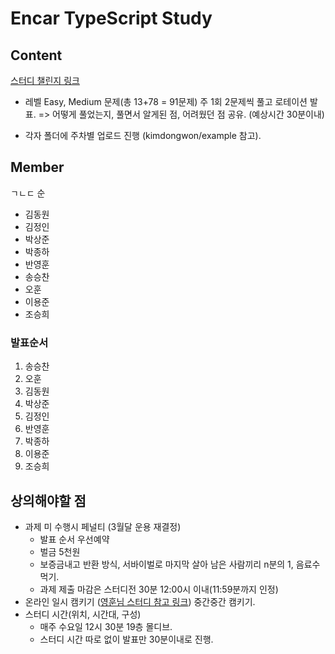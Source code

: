 # Encar TypeScript Study

## Content

[스터디 챌린지 링크](https://github.com/type-challenges/type-challenges)

- 레벨 Easy, Medium 문제(총 13+78 = 91문제) 주 1회 2문제씩 풀고 로테이션 발표. => 어떻게 풀었는지, 풀면서 알게된 점, 어려웠던 점 공유. (예상시간 30분이내)

- 각자 폴더에 주차별 업로드 진행 (kimdongwon/example 참고).

## Member

ㄱㄴㄷ 순

- 김동원
- 김정인
- 박상준
- 박종하
- 반영훈
- 송승찬
- 오훈
- 이용준
- 조승희

### 발표순서

1. 송승찬
2. 오훈
3. 김동원
4. 박상준
5. 김정인
6. 반영훈
7. 박종하
8. 이용준
9. 조승희

## 상의해야할 점

- 과제 미 수행시 페널티 (3월달 운용 재결정)
  - 발표 순서 우선예약
  - 벌금 5천원
  - 보증금내고 반환 방식, 서바이벌로 마지막 살아 남은 사람끼리 n분의 1, 음료수 먹기.
  - 과제 제출 마감은 스터디전 30분 12:00시 이내(11:59분까지 인정)
- 온라인 일시 캠키기 ([영훈님 스터디 참고 링크](https://tech.kakaopay.com/post/frontend-study-journey/)) 중간중간 캠키기.
- 스터디 시간(위치, 시간대, 구성)
  - 매주 수요일 12시 30분 19층 몰디브.
  - 스터디 시간 따로 없이 발표만 30분이내로 진행.